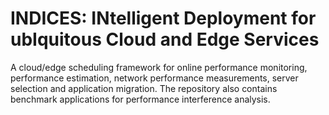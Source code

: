 # INDICES: INtelligent Deployment for ubIquitous Cloud and Edge Services
A cloud/edge scheduling framework for online performance monitoring, performance estimation, network performance measurements,
server selection and application migration. 
The repository also contains benchmark applications for performance interference analysis.
